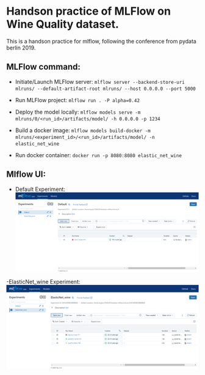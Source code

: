 # Handson practice of MLFlow on Wine Quality dataset.

This is a handson practice for mlflow, following the conference from pydata berlin 2019.

## MLFlow command:

- Initiate/Launch MLFlow server:
`mlflow server --backend-store-uri mlruns/ --default-artifact-root mlruns/ --host 0.0.0.0 --port 5000`

- Run MLFlow project:
`mlflow run . -P alpha=0.42`

- Deploy the model locally:
`mlflow models serve -m mlruns/0/<run_id>/artifacts/model/ -h 0.0.0.0 -p 1234`

- Build a docker image:
`mlflow models build-docker -m mlruns/<experiment_id>/<run_id>/artifacts/model/ -n elastic_net_wine`

- Run docker container:
`docker run -p 8080:8080 elastic_net_wine`

## Mlflow UI:

- Default Experiment:
![Default](images/Default_experiment.png)

-ElasticNet_wine Experiment:
![ElasticNet](images/ElasticNet_wine_experiment.png)
